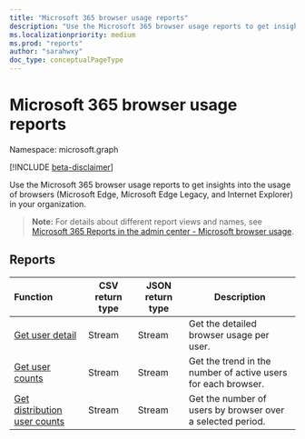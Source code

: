 ```yaml
---
title: "Microsoft 365 browser usage reports"
description: "Use the Microsoft 365 browser usage reports to get insights into the usage of browsers (Microsoft Edge, Microsoft Edge Legacy, and Internet Explorer) in your organization."
ms.localizationpriority: medium
ms.prod: "reports"
author: "sarahwxy"
doc_type: conceptualPageType
---
```


# Microsoft 365 browser usage reports

Namespace: microsoft.graph

[!INCLUDE [beta-disclaimer](../../includes/beta-disclaimer.md)]

Use the Microsoft 365 browser usage reports to get insights into the usage of browsers (Microsoft Edge, Microsoft Edge Legacy, and Internet Explorer) in your organization.

> **Note:** For details about different report views and names, see [Microsoft 365 Reports in the admin center - Microsoft browser usage](/microsoft-365/admin/activity-reports/browser-usage-report).

## Reports

| Function                                 | CSV return type | JSON return type                         | Description                              |
| :--------------------------------------- | --------------- | ---------------------------------------- | ---------------------------------------- |
| [Get user detail](../api/reportroot-getbrowseruserdetail.md ) | Stream          | Stream | Get the detailed browser usage per user.  |
| [Get user counts](../api/reportroot-getbrowserusercounts.md ) | Stream          | Stream |Get the trend in the number of active users for each browser. |
| [Get distribution user counts](../api/reportroot-getbrowserdistributionusercounts.md) | Stream          | Stream | Get the number of users by browser over a selected period. |
